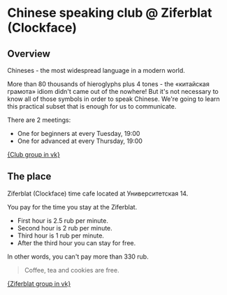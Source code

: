 # Chinese speaking club @ Ziferblat (Clockface)

## Overview

Chineses - the most widespread language in a modern world.

More than 80 thousands of hieroglyphs plus 4 tones - the «китайская грамота» idiom
didn't came out of the nowhere! But it's not necessary to know all of those symbols
in order to speak Chinese. We're going to learn this practical subset that is
enough for us to communicate.

There are 2 meetings:
* One for beginners at every Tuesday, 19:00
* One for advanced at every Thursday, 19:00

[{Club group in vk}](https://vk.com/event169932534)

## The place

Ziferblat (Clockface) time cafe located at Университетская 14.

You pay for the time you stay at the Ziferblat.

* First hour is 2.5 rub per minute.
* Second hour is 2 rub per minute.
* Third hour is 1 rub per minute.
* After the third hour you can stay for free.

In other words, you can't pay more than 330 rub.

> Coffee, tea and cookies are free.

[{Ziferblat group in vk}](https://vk.com/clockfacekzn)
